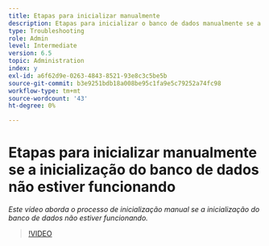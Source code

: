 ```yaml
---
title: Etapas para inicializar manualmente
description: Etapas para inicializar o banco de dados manualmente se a inicialização do banco de dados não estiver funcionando
type: Troubleshooting
role: Admin
level: Intermediate
version: 6.5
topic: Administration
index: y
exl-id: a6f62d9e-0263-4843-8521-93e8c3c5be5b
source-git-commit: b3e9251bdb18a008be95c1fa9e5c79252a74fc98
workflow-type: tm+mt
source-wordcount: '43'
ht-degree: 0%

---
```


# Etapas para inicializar manualmente se a inicialização do banco de dados não estiver funcionando

*Este vídeo aborda o processo de inicialização manual se a inicialização do banco de dados não estiver funcionando.*

>[!VIDEO](https://video.tv.adobe.com/v/335515?quality=12&learn=on)
